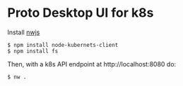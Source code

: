 Proto Desktop UI for k8s
========================

Install [nwjs](https://github.com/nwjs/nw.js)

    $ npm install node-kubernets-client
    $ npm install fs

Then, with a k8s API endpoint at http://localhost:8080 do:

    $ nw .

